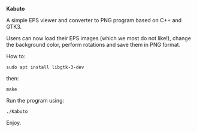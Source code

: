 **Kabuto**

A simple EPS viewer and converter to PNG program based on C++ and GTK3.

Users can now load their EPS images (which we most do not like!), change the background color, perform rotations and save them in PNG format. 

How to:

```
sudo apt install libgtk-3-dev

```

then:
```
make
```

Run the program using:
```
./Kabuto
```

Enjoy.